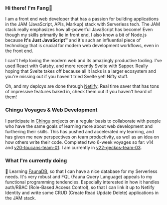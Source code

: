 ### Hi there! I'm Fang🦁

I am a front end web developer that has a passion for building applications in the JAM (JavaScript, APIs, Markup) stack with Serverless tech. The JAM stack really emphasizes how all-powerful JavaScript has become! Even though my skills primarily lie in front end, I also know a bit of Node.js because **It's Just JavaScript**™ and it's such an influential piece of technology that is crucial for modern web development workflows, even in the front end.

I can't help loving the modern web and its amazingly productive tooling. I've used React with Gatsby, and more recently Svelte with Sapper. Really hoping that Svelte takes off because all it lacks is a larger ecosystem and you're missing out if you haven't tried Svelte yet! Nifty stuff.

Oh, and my deploys are done through [Netlify](https://www.netlify.com/). Real time saver that has tons of impressive features baked in, check them out if you haven't heard of them!

### Chingu Voyages & Web Development

I participate in [Chingu](https://www.chingu.io/) projects on a regular basis to collaborate with people who have the same goals of learning more about web development and furthering their skills. This has pushed and accelerated my learning, and has given me new perspectives on team productivity, as well as an idea on how others write their code. Completed two 6-week voyages so far: v14 and [v20-toucans-team-01](https://github.com/chingu-voyages/v20-toucans-team-01). I am currently in [v22-geckos-team-03](https://github.com/chingu-voyages/v22-geckos-team-03).

### What I'm currently doing

🌱 Learning [FaunaDB](https://fauna.com/), so that I can have a nice database for my Serverless needs. It's very robust and FQL (Fauna Query Language) appeals to my functional programming tendencies. Especially interested in how it handles auth/RBAC (Role-Based Access Control), so that I can link it up to Netlify Identity and write some CRUD (Create Read Update Delete) applications in the JAM stack.

<!--
**armchair-traveller/armchair-traveller** is a ✨ _special_ ✨ repository because its `README.md` (this file) appears on your GitHub profile.

Here are some ideas to get you started:

- 🔭 I’m currently working on ...
- 🌱 I’m currently learning ...
- 👯 I’m looking to collaborate on ...
- 🤔 I’m looking for help with ...
- 💬 Ask me about ...
- 📫 How to reach me: ...
- 😄 Pronouns: ...
- ⚡ Fun fact: ...
-->
